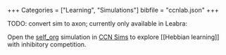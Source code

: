 +++
Categories = ["Learning", "Simulations"]
bibfile = "ccnlab.json"
+++

TODO: convert sim to axon; currently only available in Leabra:

Open the [self_org](https://compcogneuro.org/sims/ch4/self_org) simulation in [CCN Sims](https://compcogneuro.org/simulations) to explore [[Hebbian learning]] with inhibitory competition.


